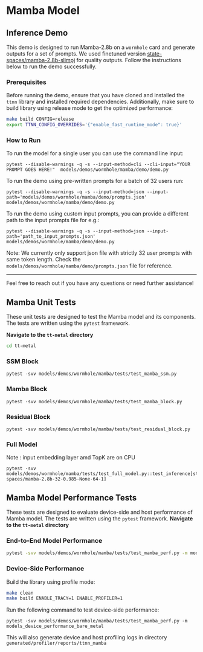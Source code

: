 # Mamba Model
## Inference Demo


This demo is designed to run Mamba-2.8b on  a `wormhole` card and generate outputs for a set of prompts. We used finetuned version [state-spaces/mamba-2.8b-slimpj](https://huggingface.co/state-spaces/mamba-2.8b-slimpj) for quality outputs. Follow the instructions below to run the demo successfully.

### Prerequisites

Before running the demo, ensure that you have cloned and installed the `ttnn` library and installed required dependencies. Additionally, make sure to build library using release mode to get the optimized performance:

```bash
make build CONFIG=release
export TTNN_CONFIG_OVERRIDES='{"enable_fast_runtime_mode": true}'
```


### How to Run

To run the model for a single user you can use the command line input:
```
pytest --disable-warnings -q -s --input-method=cli --cli-input="YOUR PROMPT GOES HERE!"  models/demos/wormhole/mamba/demo/demo.py
```

To run the demo using pre-written prompts for a batch of 32 users run:

```
pytest --disable-warnings -q -s --input-method=json --input-path='models/demos/wormhole/mamba/demo/prompts.json' models/demos/wormhole/mamba/demo/demo.py
```

To run the demo using custom input prompts, you can provide a different path to the input prompts file for e.g.:

```
pytest --disable-warnings -q -s --input-method=json --input-path='path_to_input_prompts.json' models/demos/wormhole/mamba/demo/demo.py
```
Note: We currently only support json file with strictly 32 user prompts with same token length. Check the `models/demos/wormhole/mamba/demo/prompts.json` file for reference.


---

Feel free to reach out if you have any questions or need further assistance!
## Mamba Unit Tests
These unit tests are designed to test the Mamba model and its components. The tests are written using the `pytest` framework.

**Navigate to the `tt-metal` directory**
```bash
cd tt-metal
```
### SSM Block
```
pytest -svv models/demos/wormhole/mamba/tests/test_mamba_ssm.py
```
### Mamba Block
```
pytest -svv models/demos/wormhole/mamba/tests/test_mamba_block.py
```
### Residual Block
```
pytest -svv models/demos/wormhole/mamba/tests/test_residual_block.py
```
### Full Model
Note : input embedding layer amd TopK are on CPU

```
pytest -svv models/demos/wormhole/mamba/tests/test_full_model.py::test_inference[state-spaces/mamba-2.8b-32-0.985-None-64-1]
```
## Mamba Model Performance Tests
These tests are designed to evaluate device-side and host performance of Mamba model. The tests are written using the `pytest` framework.
**Navigate to the `tt-metal` directory**

### End-to-End Model Performance
```bash
pytest -svv models/demos/wormhole/mamba/tests/test_mamba_perf.py -m models_performance_bare_metal
```
### Device-Side Performance
Build the library using profile mode:
```bash
make clean
make build ENABLE_TRACY=1 ENABLE_PROFILER=1
```
Run the following command to test device-side performance:

```
pytest -svv models/demos/wormhole/mamba/tests/test_mamba_perf.py -m models_device_performance_bare_metal

```
This will also generate device and host profiling logs in directory `generated/profiler/reports/ttnn_mamba`
